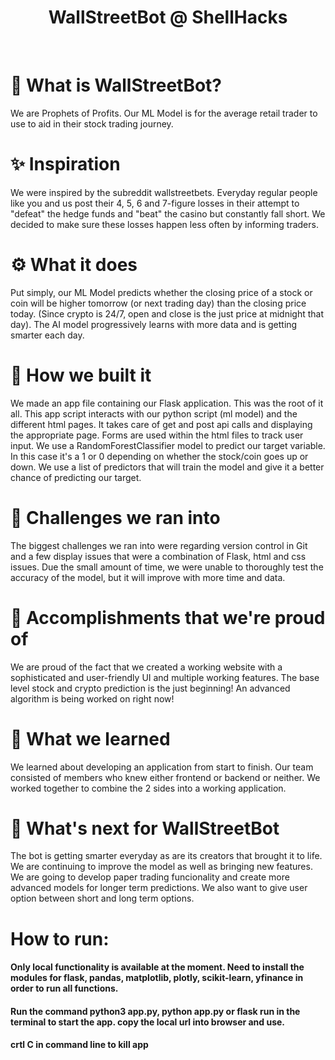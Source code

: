 <h1 align="center"> WallStreetBot @ ShellHacks </h1>
<br>

# 💭 What is WallStreetBot?
<p> We are Prophets of Profits. Our ML Model is for the average retail trader to use to aid in their stock trading journey.</p>

# ✨ Inspiration
<p>We were inspired by the subreddit wallstreetbets. Everyday regular people like you and us post their 4, 5, 6 and 7-figure losses in their attempt to "defeat" the hedge funds and "beat" the casino but constantly fall short. We decided to make sure these losses happen less often by informing traders.</p>

# ⚙️ What it does
<p>Put simply, our ML Model predicts whether the closing price of a stock or coin will be higher tomorrow (or next trading day) than the closing price today. (Since crypto is 24/7, open and close is the just price at midnight that day). The AI model progressively learns with more data and is getting smarter each day.</p>

# 🔨 How we built it
<p>We made an app file containing our Flask application. This was the root of it all. This app script interacts with our python script (ml model) and the different html pages. It takes care of get and post api calls and displaying the appropriate page. Forms are used within the html files to track user input. We use a RandomForestClassifier model to predict our target variable. In this case it's a 1 or 0 depending on whether the stock/coin goes up or down. We use a list of predictors that will train the model and give it a better chance of predicting our target.</p>

# 🗿 Challenges we ran into
<p>The biggest challenges we ran into were regarding version control in Git and a few display issues that were a combination of Flask, html and css issues. Due the small amount of time, we were unable to thoroughly test the accuracy of the model, but it will improve with more time and data.</p>

# 👑 Accomplishments that we're proud of
<p>We are proud of the fact that we created a working website with a sophisticated and user-friendly UI and multiple working features. The base level stock and crypto prediction is the just beginning! An advanced algorithm is being worked on right now!</p>

# 🧠 What we learned
<p>We learned about developing an application from start to finish. Our team consisted of members who knew either frontend or backend or neither. We worked together to combine the 2 sides into a working application.</p>

# 🤖 What's next for WallStreetBot
<p>The bot is getting smarter everyday as are its creators that brought it to life. We are continuing to improve the model as well as bringing new features. We are going to develop paper trading funcionality and create more advanced models for longer term predictions. We also want to give user option between short and long term options.</p>

# How to run:
#### Only local functionality is available at the moment. Need to install the modules for flask, pandas, matplotlib, plotly, scikit-learn, yfinance in order to run all functions.
#### Run the command python3 app.py, python app.py or flask run in the terminal to start the app. copy the local url into browser and use.
#### crtl C in command line to kill app
